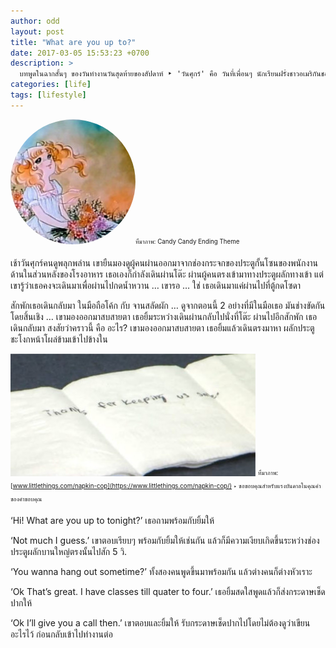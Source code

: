 ```yaml
---
author: odd
layout: post
title: "What are you up to?"
date: 2017-03-05 15:53:23 +0700
description: >
  บทพูดในฉากสั้นๆ ของวันทำงานวันสุดท้ายของสัปดาห์ ‣ 'วันศุกร์' คือ วันที่เพื่อนๆ นักเรียนฝรั่งชาวอเมริกันชอบชวนและถามกันว่าค่ำนี้จะมาปาร์ตี้ด้วยกันกับพวกเรามั๊ย? Yes/No/Ok เอาไง? ลองดูๆ กันไป อาจจะไปได้ But thanks for inviting me anyway :)
categories: [life]
tags: [lifestyle]
---
```

<img src="/assets/img/authors/odd/2017-03-05/candy_ending_theme.jpg" alt="Candy Candy" style="border-radius:50%"><sub><sup>ที่มาภาพ: Candy Candy Ending Theme</sup></sub>

เช้าวันศุกร์คนดูพลุกพล่าน เขายืนมองดูผู้คนผ่านออกมาจากช่องกระจกของประตูกั้นโซนของพนักงานด้านในส่วนหลังของโรงอาหาร เธอเองก็กำลังเดินผ่านโต๊ะ ผ่านผู้คนตรงเข้ามาทางประตูผลักทางเข้า แต่เขารู้ว่าเธอคงจะเดินมาเพื่อผ่านไปกดน้ำหวาน … เขารอ … ใช่ เธอเดินมาแค่ผ่านไปที่ตู้กดโซดา

สักพักเธอเดินกลับมา ในมือถือโค้ก กับ จานสลัดผัก … ดูจากตอนนี้ 2 อย่างที่มีในมือเธอ มันช่างขัดกันโดยสิ้นเชิง … เขามองออกมาสบสายตา เธอยิ้มระหว่างเดินผ่านกลับไปนั่งที่โต๊ะ
ผ่านไปอีกสักพัก เธอเดินกลับมา สงสัยว่าคราวนี้ คือ อะไร? เขามองออกมาสบสายตา เธอยิ้มแล้วเดินตรงมาหา ผลักประตูชะโงกหน้าโผล่ข้ามเข้าไปข้างใน

![Napkin note](/assets/img/authors/odd/2017-03-05/note_400x200.jpg)
<sub><sup>ที่มาภาพ: [www.littlethings.com/napkin-cop](https://www.littlethings.com/napkin-cop/) ‣ ขอขอบคุณสำหรับแรงบันดาลในคุณค่าของคำขอบคุณ</sup></sub>

‘Hi! What are you up to tonight?’ เธอถามพร้อมกับยิ้มให้

‘Not much I guess.’ เขาตอบเรียบๆ พร้อมกับยิ้มให้เช่นกัน แล้วก็มีความเงียบเกิดขึ้นระหว่างช่องประตูผลักบานใหญ่ตรงนั้นไปสัก 5 วิ.

‘You wanna hang out sometime?’ ทั้งสองคนพูดขึ้นมาพร้อมกัน แล้วต่างคนก็ต่างหัวเราะ

‘Ok That’s great. I have classes till quater to four.’ เธอยิ้มสดใสพูดแล้วก็ส่งกระดาษเช็ดปากให้

‘Ok I’ll give you a call then.’ เขาตอบและยิ้มให้ รับกระดาษเช็ดปากไปโดยไม่ต้องดูว่าเขียนอะไรไว้ ก่อนกลับเข้าไปทำงานต่อ
